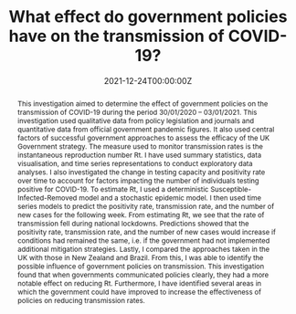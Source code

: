 ---
title: "What effect do government policies have on the transmission of COVID-19?"
authors:
  - Em Prestige
date: "2021-12-24T00:00:00Z"
doi: "https://doi.org/10.24382/ry09-an34"
publishDate: "2024-07-11T00:00:00Z"
publication_types: ["7"]
publication: "The Plymouth Student Scientist"
# publication_short: "Preprint"
abstract: |
  This investigation aimed to determine the effect of government policies on the transmission of COVID-19 during the period 30/01/2020 – 03/01/2021. This investigation used qualitative data from policy legislation and journals and quantitative data from official government pandemic figures. It also used central factors of successful government approaches to assess the efficacy of the UK Government strategy. The measure used to monitor transmission rates is the instantaneous reproduction number Rt. I have used summary statistics, data visualisation, and time series representations to conduct exploratory data analyses. I also investigated the change in testing capacity and positivity rate over time to account for factors impacting the number of individuals testing positive for COVID-19. To estimate Rt, I used a deterministic Susceptible-Infected-Removed model and a stochastic epidemic model. I then used time series models to predict the positivity rate, transmission rate, and the number of new cases for the following week. From estimating Rt, we see that the rate of transmission fell during national lockdowns. Predictions showed that the positivity rate, transmission rate, and the number of new cases would increase if conditions had remained the same, i.e. if the government had not implemented additional mitigation strategies. Lastly, I compared the approaches taken in the UK with those in New Zealand and Brazil. From this, I was able to identify the possible influence of government policies on transmission. This investigation found that when governments communicated policies clearly, they had a more notable effect on reducing Rt. Furthermore, I have identified several areas in which the government could have improved to increase the effectiveness of policies on reducing transmission rates.
summary: |
  This investigation examined the effect of government policies on COVID-19 transmission using qualitative and quantitative data, policy analysis, epidemiological modeling, and comparative international approaches during the period from January 2020 to January 2021.

tags:
- COVID-19
# featured: true
links:
  - name: "Full Text"
    url: "https://doi.org/10.24382/ry09-an34"
# url_code: 'https://github.com/cmmid/covidbcell'

#image:
#  caption: 'Figure 14 from the publication'
#  focal_point: Smart
#  preview_only: true
# slides: ""

---
